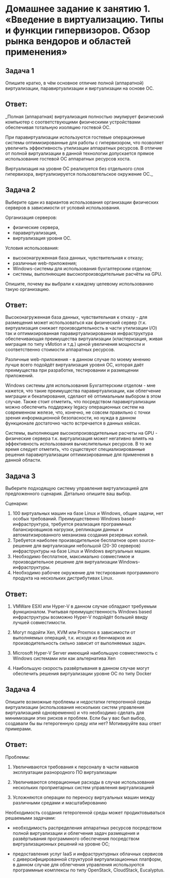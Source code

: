 
# Домашнее задание к занятию 1.  «Введение в виртуализацию. Типы и функции гипервизоров. Обзор рынка вендоров и областей применения»


## Задача 1

Опишите кратко, в чём основное отличие полной (аппаратной) виртуализации, паравиртуализации и виртуализации на основе ОС.

## Ответ:

_Полная (аппаратная) виртуализация полностью эмулирует физический компьютер с соответствующими физическими устройствами обеспечивая тотальную изоляцию гостевой ОС.

При паравиртуализации используются гостевые операционные системы оптимизированные для работы с гипервизором, что позволяет увеличить эффективность утилизации аппаратных ресурсов. В отличие от полной виртуализации в данной технологии допускается прямое использование гостевой ОС аппаратных ресурсов хоста.

Виртуализация на уровне ОС реализуется без отдельного слоя гипервизора, виртуализируется пользовательское окружение ОС._

## Задача 2

Выберите один из вариантов использования организации физических серверов в зависимости от условий использования.

Организация серверов:

- физические сервера,
- паравиртуализация,
- виртуализация уровня ОС.

Условия использования:

- высоконагруженная база данных, чувствительная к отказу;
- различные web-приложения;
- Windows-системы для использования бухгалтерским отделом;
- системы, выполняющие высокопроизводительные расчёты на GPU.

Опишите, почему вы выбрали к каждому целевому использованию такую организацию.

## Ответ:

Высоконагруженная база данных, чувствительная к отказу - для размещения может использоваться как физический сервер (т.к. виртуализация снижает производительность в части утилизации I/O) так и оптимизированная паравиртуализированная инфраструктура обеспечивающая преимущества виртуализации (кластеризация, живая миграция по типу vMotion и т.д.) ценой увеличения мощности и соответственно стоимости аппаратных ресурсов.

Различные web-приложения - в данном случае по моему мнению лучше всего подойдёт виртуализация уровня ОС, которая даёт преимущества при разработке, тестировании и размещении приложений.

Windows системы для использования Бухгалтерским отделом - мне кажется, что такие преимущества паравиртуализации, как облегчение миграции и бекапирования, сделают её оптимальным выбором в этом случае. Также стоит отметить, что посредством паравиртуализации можно обеспечить поддержку legacy операционных систем на современном железе, что, конечно, не совсем правильно с точки зрения информационной безопасности, но нужда в данном функционале достаточно часто встречается в данных кейсах.

Системы, выполняющие высокопроизводительные расчеты на GPU - физические сервера т.к. виртуализация может негативно влиять на эффективность использования вычислительных ресурсов. В то же время следует отметить, что существуют специализированные решения паравиртуализации оптимизированные для применения в данной области.

## Задача 3

Выберите подходящую систему управления виртуализацией для предложенного сценария. Детально опишите ваш выбор.

Сценарии:

1. 100 виртуальных машин на базе Linux и Windows, общие задачи, нет особых требований. Преимущественно Windows based-инфраструктура, требуется реализация программных балансировщиков нагрузки, репликации данных и автоматизированного механизма создания резервных копий.
2. Требуется наиболее производительное бесплатное open source-решение для виртуализации небольшой (20-30 серверов) инфраструктуры на базе Linux и Windows виртуальных машин.
3. Необходимо бесплатное, максимально совместимое и производительное решение для виртуализации Windows-инфраструктуры.
4. Необходимо рабочее окружение для тестирования программного продукта на нескольких дистрибутивах Linux.

## Ответ:

1. VMWare ESXI или Hyper-V в данном случае обладают требуемым функционалом. Учитывая преимущественность Windows based инфраструктуры возможно Hyper-V подойдёт большей ввиду лучшей совместимости.

2. Могут подойти Xen, KVM или Proxmox в зависимости от выполняемых операций, т.к. исходя из бенчмарков их производительность сильно зависит от выполняемых задач.

3. Microsoft Hyper-V Server имеющий наибольшую совместимость с Windows системами или как альтернатива Xen

4. Наибольшую скорость развёртывания в данном случае могут обеспечить решения виртуализации уровне ОС по типу Docker

## Задача 4

Опишите возможные проблемы и недостатки гетерогенной среды виртуализации (использования нескольких систем управления виртуализацией одновременно) и что необходимо сделать для минимизации этих рисков и проблем. Если бы у вас был выбор, создавали бы вы гетерогенную среду или нет? Мотивируйте ваш ответ примерами.

## Ответ:

Проблемы:

1. Увеличиваются требования к персоналу в части навыков эксплуатации разнородного ПО виртуализации

2. Увеличиваются операционные расходы в случае использования нескольких проприетарных систем управления виртуализацией

3. Усложняются операции по переносу виртуальных машин между различными средами и масштабированию

Необходимость создания гетерогенной среды может продиктовываться решаемыми задачами:

- необходимость распределения аппаратных ресурсов посредством полной виртуализации и облегчения задач размещения и развёртывания программного обеспечения посредством виртуализационных решений на уровне ОС;

- предоставления услуг IaaS и инфраструктурных облачных сервисов с диверсифицированной структурой виртуализационных платформ, в данном случае для облегчения управления используются программные комплексы по типу OpenStack, CloudStack, Eucalyptus.